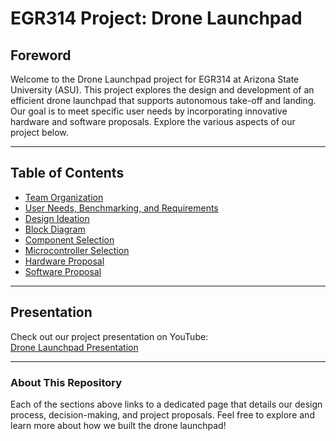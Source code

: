 # EGR314 Project: Drone Launchpad

## Foreword
Welcome to the Drone Launchpad project for EGR314 at Arizona State University (ASU). This project explores the design and development of an efficient drone launchpad that supports autonomous take-off and landing. Our goal is to meet specific user needs by incorporating innovative hardware and software proposals. Explore the various aspects of our project below.

---

## Table of Contents

- [Team Organization](./team-organization.md)
- [User Needs, Benchmarking, and Requirements](./user-needs-benchmarking-requirements.md)
- [Design Ideation](./design-ideation.md)
- [Block Diagram](./block-diagram.md)
- [Component Selection](./component-selection.md)
- [Microcontroller Selection](./microcontroller-selection.md)
- [Hardware Proposal](./hardware-proposal.md)
- [Software Proposal](./software-proposal.md)

---

## Presentation  
Check out our project presentation on YouTube:  
[Drone Launchpad Presentation](https://www.youtube.com/watch?v=YOUR_VIDEO_ID)  

---

### About This Repository  
Each of the sections above links to a dedicated page that details our design process, decision-making, and project proposals. Feel free to explore and learn more about how we built the drone launchpad!
